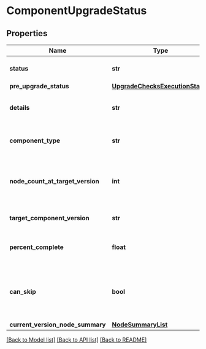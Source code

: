 # ComponentUpgradeStatus

## Properties
Name | Type | Description | Notes
------------ | ------------- | ------------- | -------------
**status** | **str** | Upgrade status of component | [optional] 
**pre_upgrade_status** | [**UpgradeChecksExecutionStatus**](UpgradeChecksExecutionStatus.md) |  | [optional] 
**details** | **str** | Details about the upgrade status | [optional] 
**component_type** | **str** | Component type for the upgrade status | [optional] 
**node_count_at_target_version** | **int** | Number of nodes of the type and at the component version | [optional] 
**target_component_version** | **str** | Target component version | [optional] 
**percent_complete** | **float** | Indicator of upgrade progress in percentage | [optional] 
**can_skip** | **bool** | Can the upgrade of the remaining units in this component be skipped | [optional] 
**current_version_node_summary** | [**NodeSummaryList**](NodeSummaryList.md) |  | [optional] 

[[Back to Model list]](../README.md#documentation-for-models) [[Back to API list]](../README.md#documentation-for-api-endpoints) [[Back to README]](../README.md)

